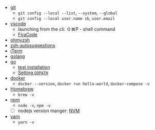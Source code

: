 - [git](https://git-scm.com/)
    - `git config --local --list`, `--system`, `--global`
    - `git config --local user.name sb`, `user.email`
- [vscode](https://code.visualstudio.com/)
    - launching from the cli: ⇧⌘P - shell command
    - [FiraCode](https://github.com/tonsky/FiraCode)
- [ohmyzsh](https://ohmyz.sh/)
- [zsh-autosuggestions](https://github.com/zsh-users/zsh-autosuggestions/blob/master/INSTALL.md)
- [iTerm](https://iterm2.com/)
- [golang](https://golang.org/)
- [go](https://golang.org/dl/)
    - [test installation](https://golang.org/doc/install)
    - [Setting `GOPATH`](https://github.com/golang/go/wiki/SettingGOPATH)
- [docker](https://store.docker.com/editions/community/docker-ce-desktop-mac)
    - `docker --version`, `docker run hello-world`, `docker-compose -v`
- [Homebrew](https://brew.sh/)
    - `brew -v`
- [npm](https://www.npmjs.com/get-npm)
    - `node -v`, `npm -v`
    - [ ] nodejs version manger: [NVM](https://github.com/creationix/nvm)
- [yarn](https://yarnpkg.com/en/docs/install#mac-stable)
    - `yarn -v`